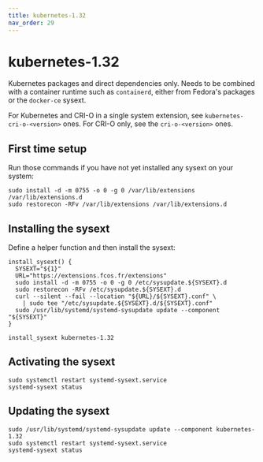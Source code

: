 ```yaml
---
title: kubernetes-1.32
nav_order: 29
---
```


# kubernetes-1.32

Kubernetes packages and direct dependencies only. Needs to be combined with a
container runtime such as `containerd`, either from Fedora's packages or the
`docker-ce` sysext.

For Kubernetes and CRI-O in a single system extension, see `kubernetes-cri-o-<version>` ones.
For CRI-O only, see the `cri-o-<version>` ones.

## First time setup

Run those commands if you have not yet installed any sysext on your system:

```
sudo install -d -m 0755 -o 0 -g 0 /var/lib/extensions /var/lib/extensions.d
sudo restorecon -RFv /var/lib/extensions /var/lib/extensions.d
```

## Installing the sysext

Define a helper function and then install the sysext:

```
install_sysext() {
  SYSEXT="${1}"
  URL="https://extensions.fcos.fr/extensions"
  sudo install -d -m 0755 -o 0 -g 0 /etc/sysupdate.${SYSEXT}.d
  sudo restorecon -RFv /etc/sysupdate.${SYSEXT}.d
  curl --silent --fail --location "${URL}/${SYSEXT}.conf" \
    | sudo tee "/etc/sysupdate.${SYSEXT}.d/${SYSEXT}.conf"
  sudo /usr/lib/systemd/systemd-sysupdate update --component "${SYSEXT}"
}

install_sysext kubernetes-1.32
```

## Activating the sysext

```
sudo systemctl restart systemd-sysext.service
systemd-sysext status
```

## Updating the sysext

```
sudo /usr/lib/systemd/systemd-sysupdate update --component kubernetes-1.32
sudo systemctl restart systemd-sysext.service
systemd-sysext status
```
